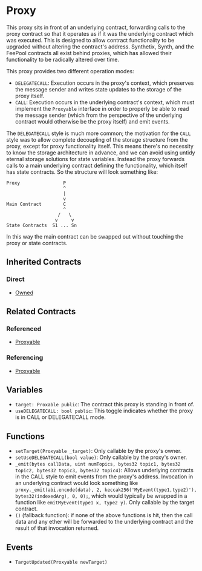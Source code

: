 # Proxy

This proxy sits in front of an underlying contract, forwarding calls to the proxy contract so that it operates as if it was the underlying contract which was executed. This is designed to allow contract functionality to be upgraded without altering the contract's address. Synthetix, Synth, and the FeePool contracts all exist behind proxies, which has allowed their functionality to be radically altered over time.

This proxy provides two different operation modes:

* `DELEGATECALL`: Execution occurs in the proxy's context, which preserves the message sender and writes state updates to the storage of the proxy itself.
* `CALL`: Execution occurs in the underlying contract's context, which must implement the `Proxyable` interface in order to properly be able to read the message sender (which from the perspective of the underlying contract would otherwise be the proxy itself) and emit events.

The `DELEGATECALL` style is much more common; the motivation for the `CALL` style was to allow complete decoupling of the storage structure from the proxy, except for proxy functionality itself. This means there's no necessity to know the storage architecture in advance, and we can avoid using untidy eternal storage solutions for state variables. Instead the proxy forwards calls to a main underlying contract defining the functionality, which itself has state contracts. So the structure will look something like:

```text
Proxy                P
                     ^
                     |
                     v
Main Contract        C
                     ^
                   /   \
                  v     v
State Contracts  S1 ... Sn
```

In this way the main contract can be swapped out without touching the proxy or state contracts.

## Inherited Contracts

### Direct

* [Owned](Owned.md)

## Related Contracts

### Referenced

* [Proxyable](Proxyable.md)

### Referencing

* [Proxyable](Proxyable.md)

## Variables

* `target: Proxable public`: The contract this proxy is standing in front of.
* `useDELEGATECALL: bool public`: This toggle indicates whether the proxy is in CALL or DELEGATECALL mode.

## Functions

* `setTarget(Proxyable _target)`: Only callable by the proxy's owner.
* `setUseDELEGATECALL(bool value)`: Only callable by the proxy's owner.
* `_emit(bytes callData, uint numTopics, bytes32 topic1, bytes32 topic2, bytes32 topic3, bytes32 topic4)`: Allows underlying contracts in the CALL style to emit events from the proxy's address. Invocation in an underlying contract would look something like `proxy._emit(abi.encode(data), 2, keccak256('MyEvent(type1,type2)'), bytes32(indexedArg), 0, 0);`, which would typically be wrapped in a function like `emitMyEvent(type1 x, type2 y)`. Only callable by the target contract.
* `()` (fallback function): if none of the above functions is hit, then the call data and any ether will be forwarded to the underlying contract and the result of that invocation returned.

## Events

* `TargetUpdated(Proxyable newTarget)`
